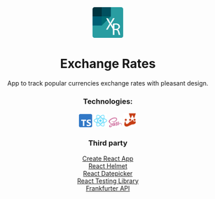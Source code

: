 <div align="center">
  <img alt="Exchange Rates logo" src="./assets/images/logo.svg" width="70">

  <h1>Exchange Rates</h1>
  <p>
    App to track popular currencies exchange rates with pleasant design.
  </p>

  <h3>Technologies:</h3>
  <p>
    <img alt="Typescript logo" src="./assets/images/typescript.svg" width="30">
    <img alt="React logo" src="./assets/images/react.svg" width="30">
    <img alt="SASS logo" src="./assets/images/sass.svg" width="30">
    <img alt="Jest logo" src="./assets/images/jest.svg" width="30">
  </p>

  <h3>Third party</h3>
  <p>
    <a href="https://create-react-app.dev/">Create React App</a>
    <br>
    <a href="https://github.com/nfl/react-helmet">React Helmet</a>
    <br>
    <a href="https://reactdatepicker.com/">React Datepicker</a>
    <br>
    <a href="https://testing-library.com/">React Testing Library</a>
    <br>
    <a href="https://www.frankfurter.app">Frankfurter API</a>
  </p>
</div>
